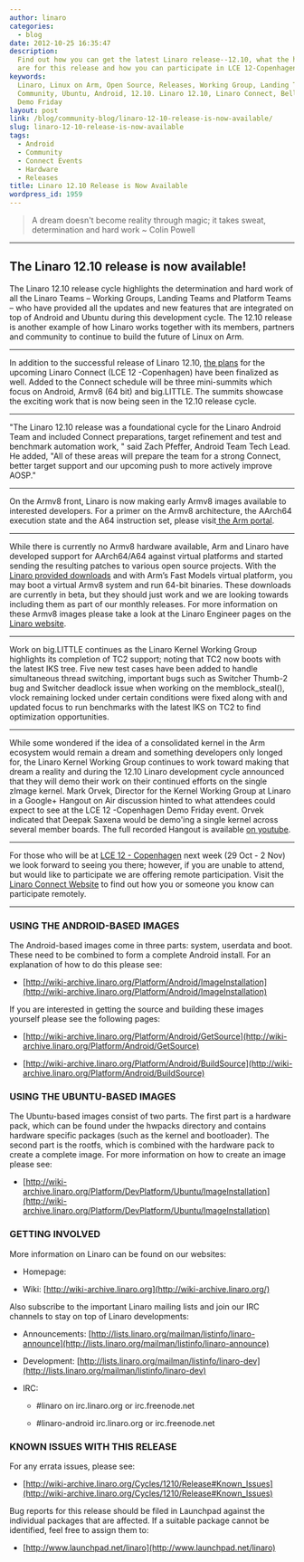 ```yaml
---
author: linaro
categories:
  - blog
date: 2012-10-25 16:35:47
description:
  Find out how you can get the latest Linaro release--12.10, what the highlights
  are for this release and how you can participate in LCE 12-Copenhagen remotely.
keywords:
  Linaro, Linux on Arm, Open Source, Releases, Working Group, Landing Teams,
  Community, Ubuntu, Android, 12.10. Linaro 12.10, Linaro Connect, Bella Center, Copenhagen,
  Demo Friday
layout: post
link: /blog/community-blog/linaro-12-10-release-is-now-available/
slug: linaro-12-10-release-is-now-available
tags:
  - Android
  - Community
  - Connect Events
  - Hardware
  - Releases
title: Linaro 12.10 Release is Now Available
wordpress_id: 1959
---
```


> A dream doesn't become reality through magic; it takes sweat, determination and hard work ~ Colin Powell

---

## The Linaro 12.10 release is now available!

The Linaro 12.10 release cycle highlights the determination and hard work of all the Linaro Teams – Working Groups, Landing Teams and Platform Teams – who have provided all the updates and new features that are integrated on top of Android and Ubuntu during this development cycle. The 12.10 release is another example of how Linaro works together with its members, partners and community to continue to build the future of Linux on Arm.

---

In addition to the successful release of Linaro 12.10, [the plans](https://connect.linaro.org/resources/#schedule) for the upcoming Linaro Connect (LCE 12 -Copenhagen) have been finalized as well. Added to the Connect schedule will be three mini-summits which focus on Android, Armv8 (64 bit) and big.LITTLE. The summits showcase the exciting work that is now being seen in the 12.10 release cycle.

---

"The Linaro 12.10 release was a foundational cycle for the Linaro Android Team and included Connect preparations, target refinement and test and benchmark automation work, " said Zach Pfeffer, Android Team Tech Lead. He added, "All of these areas will prepare the team for a strong Connect, better target support and our upcoming push to more actively improve AOSP."

---

On the Armv8 front, Linaro is now making early Armv8 images available to interested developers. For a primer on the Armv8 architecture, the AArch64 execution state and the A64 instruction set, please visit[ the Arm portal](https://developer.arm.com/architectures/cpu-architecture/a-profile).

---

While there is currently no Armv8 hardware available, Arm and Linaro have developed support for AArch64/A64 against virtual platforms and started sending the resulting patches to various open source projects. With the [Linaro provided downloads](/blog/linaro-armv8-downloads-now-available/) and with Arm’s Fast Models virtual platform, you may boot a virtual Armv8 system and run 64-bit binaries. These downloads are currently in beta, but they should just work and we are looking towards including them as part of our monthly releases. For more information on these Armv8 images please take a look at the Linaro Engineer pages on the [Linaro website](/engineering/).

---

Work on big.LITTLE continues as the Linaro Kernel Working Group highlights its completion of TC2 support; noting that TC2 now boots with the latest IKS tree. Five new test cases have been added to handle simultaneous thread switching, important bugs such as Switcher Thumb-2 bug and Switcher deadlock issue when working on the memblock_steal(), vlock remaining locked under certain conditions were fixed along with and updated focus to run benchmarks with the latest IKS on TC2 to find optimization opportunities.

---

While some wondered if the idea of a consolidated kernel in the Arm ecosystem would remain a dream and something developers only longed for, the Linaro Kernel Working Group continues to work toward making that dream a reality and during the 12.10 Linaro development cycle announced that they will demo their work on their continued efforts on the single zImage kernel. Mark Orvek, Director for the Kernel Working Group at Linaro in a Google+ Hangout on Air discussion hinted to what attendees could expect to see at the LCE 12 -Copenhagen Demo Friday event. Orvek indicated that Deepak Saxena would be demo'ing a single kernel across several member boards. The full recorded Hangout is available [on youtube](http://youtu.be/t71JNNO6IDo).

---

For those who will be at [LCE 12 - Copenhagen](https://connect.linaro.org/resources/) next week (29 Oct - 2 Nov) we look forward to seeing you there; however, if you are unable to attend, but would like to participate we are offering remote participation. Visit the [Linaro Connect Website](https://connect.linaro.org/) to find out how you or someone you know can participate remotely.

---

### USING THE ANDROID-BASED IMAGES

The Android-based images come in three parts: system, userdata and boot. These need to be combined to form a complete Android install. For an explanation of how to do this please see:

- [http://wiki-archive.linaro.org/Platform/Android/ImageInstallation](http://wiki-archive.linaro.org/Platform/Android/ImageInstallation)

If you are interested in getting the source and building these images yourself please see the following pages:

- [http://wiki-archive.linaro.org/Platform/Android/GetSource](http://wiki-archive.linaro.org/Platform/Android/GetSource)

- [http://wiki-archive.linaro.org/Platform/Android/BuildSource](http://wiki-archive.linaro.org/Platform/Android/BuildSource)

### USING THE UBUNTU-BASED IMAGES

The Ubuntu-based images consist of two parts. The first part is a hardware pack, which can be found under the hwpacks directory and contains hardware specific packages (such as the kernel and bootloader). The second part is the rootfs, which is combined with the hardware pack to create a complete image. For more information on how to create an image please see:

- [http://wiki-archive.linaro.org/Platform/DevPlatform/Ubuntu/ImageInstallation](http://wiki-archive.linaro.org/Platform/DevPlatform/Ubuntu/ImageInstallation)

### GETTING INVOLVED

More information on Linaro can be found on our websites:

- Homepage: [](/)

- Wiki: [http://wiki-archive.linaro.org](http://wiki-archive.linaro.org/)

Also subscribe to the important Linaro mailing lists and join our IRC channels to stay on top of Linaro developments:

- Announcements: [http://lists.linaro.org/mailman/listinfo/linaro-announce](http://lists.linaro.org/mailman/listinfo/linaro-announce)

- Development: [http://lists.linaro.org/mailman/listinfo/linaro-dev](http://lists.linaro.org/mailman/listinfo/linaro-dev)

- IRC:

  - #linaro on irc.linaro.org or irc.freenode.net

  - #linaro-android irc.linaro.org or irc.freenode.net

### KNOWN ISSUES WITH THIS RELEASE

For any errata issues, please see:

- [http://wiki-archive.linaro.org/Cycles/1210/Release#Known_Issues](http://wiki-archive.linaro.org/Cycles/1210/Release#Known_Issues)

Bug reports for this release should be filed in Launchpad against the individual packages that are affected. If a suitable package cannot be identified, feel free to assign them to:

- [http://www.launchpad.net/linaro](http://www.launchpad.net/linaro)
